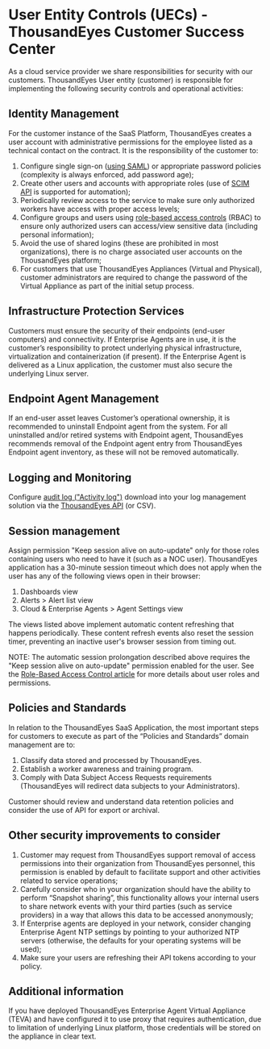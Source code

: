 # User Entity Controls \(UECs\) - ThousandEyes Customer Success Center

As a cloud service provider we share responsibilities for security with our customers. ThousandEyes User entity \(customer\) is responsible for implementing the following security controls and operational activities:

## Identity Management

 For the customer instance of the SaaS Platform, ThousandEyes creates a user account with administrative permissions for the employee listed as a technical contact on the contract. It is the responsibility of the customer to:

1. Configure single sign-on \([using SAML](https://success.thousandeyes.com/PublicArticlePage?articleIdParam=kA0E0000000CmnEKAS_How-to-configure-Single-Sign-On-SSO-Metadata)\) or appropriate password policies \(complexity is always enforced, add password age\);
2. Create other users and accounts with appropriate roles \(use of [SCIM API](https://success.thousandeyes.com/PublicArticlePage?articleIdParam=kA044000000CnWrCAK_ThousandEyes-support-for-SCIM) is supported for automation\);
3. Periodically review access to the service to make sure only authorized workers have access with proper access levels;
4. Configure groups and users using [role-based access controls](https://success.thousandeyes.com/PublicArticlePage?articleIdParam=kA0E0000000CmnLKAS_Role-Based-Access-Control-explained) \(RBAC\) to ensure only authorized users can access/view sensitive data \(including personal information\);
5. Avoid the use of shared logins \(these are prohibited in most organizations\), there is no charge associated user accounts on the ThousandEyes platform;
6. For customers that use ThousandEyes Appliances \(Virtual and Physical\), customer administrators are required to change the password of the Virtual Appliance as part of the initial setup process.

## Infrastructure Protection Services

 Customers must ensure the security of their endpoints \(end-user computers\) and connectivity.  If Enterprise Agents are in use, it is the customer’s responsibility to protect underlying physical infrastructure, virtualization and containerization \(if present\). If the Enterprise Agent is delivered as a Linux application, the customer must also secure the underlying Linux server.

## Endpoint Agent Management

 If an end-user asset leaves Customer’s operational ownership, it is recommended to uninstall Endpoint agent from the system.  For all uninstalled and/or retired systems with Endpoint agent, ThousandEyes recommends removal of the Endpoint agent entry from ThousandEyes Endpoint agent inventory, as these will not be removed automatically.

## Logging and Monitoring

 Configure [audit log \("Activity log"\)](https://success.thousandeyes.com/PublicArticlePage?articleIdParam=kA0E0000000CmnNKAS_Working-with-the-Activity-Log) download into your log management solution via the [ThousandEyes API](https://developer.thousandeyes.com/v6/) \(or CSV\).

## Session management

 Assign permission "Keep session alive on auto-update" only for those roles containing users who need to have it \(such as a NOC user\). ThousandEyes application has a 30-minute session timeout which does not apply when the user has any of the following views open in their browser:

1. Dashboards view
2. Alerts &gt; Alert list view
3. Cloud & Enterprise Agents &gt; Agent Settings view

 The views listed above implement automatic content refreshing that happens periodically. These content refresh events also reset the session timer, preventing an inactive user's browser session from timing out.

NOTE: The automatic session prolongation described above requires the "Keep session alive on auto-update" permission enabled for the user. See the [Role-Based Access Control article](https://success.thousandeyes.com/PublicArticlePage?articleIdParam=kA0E0000000CmnLKAS_Role-Based-Access-Control-explained) for more details about user roles and permissions.

## Policies and Standards

 In relation to the ThousandEyes SaaS Application, the most important steps for customers to execute as part of the “Policies and Standards” domain management are to:

1. Classify data stored and processed by ThousandEyes.
2. Establish a worker awareness and training program.
3. Comply with Data Subject Access Requests requirements \(ThousandEyes will redirect data subjects to your Administrators\).

 Customer should review and understand data retention policies and consider the use of API for export or archival.

## Other security improvements to consider

1. Customer may request from ThousandEyes support removal of access permissions into their organization from ThousandEyes personnel, this permission is enabled by default to facilitate support and other activities related to service operations;
2. Carefully consider who in your organization should have the ability to perform “Snapshot sharing”, this functionality allows your internal users to share network events with your third parties \(such as service providers\) in a way that allows this data to be accessed anonymously;
3. If Enterprise agents are deployed in your network, consider changing Enterprise Agent NTP settings by pointing to your authorized NTP servers \(otherwise, the defaults for your operating systems will be used\);
4. Make sure your users are refreshing their API tokens according to your policy.

## Additional information

 If you have deployed ThousandEyes Enterprise Agent Virtual Appliance \(TEVA\) and have configured it to use proxy that requires authentication, due to limitation of underlying Linux platform, those credentials will be stored on the appliance in clear text.  
 

